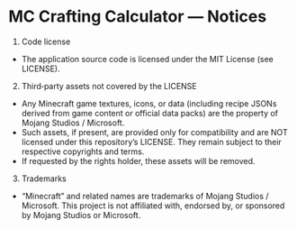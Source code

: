 # MC Crafting Calculator — Notices

1) Code license
- The application source code is licensed under the MIT License (see LICENSE).

2) Third‑party assets not covered by the LICENSE
- Any Minecraft game textures, icons, or data (including recipe JSONs derived from game content or official data packs) are the property of Mojang Studios / Microsoft.
- Such assets, if present, are provided only for compatibility and are NOT licensed under this repository’s LICENSE. They remain subject to their respective copyrights and terms.
- If requested by the rights holder, these assets will be removed.

3) Trademarks
- “Minecraft” and related names are trademarks of Mojang Studios / Microsoft. This project is not affiliated with, endorsed by, or sponsored by Mojang Studios or Microsoft.
